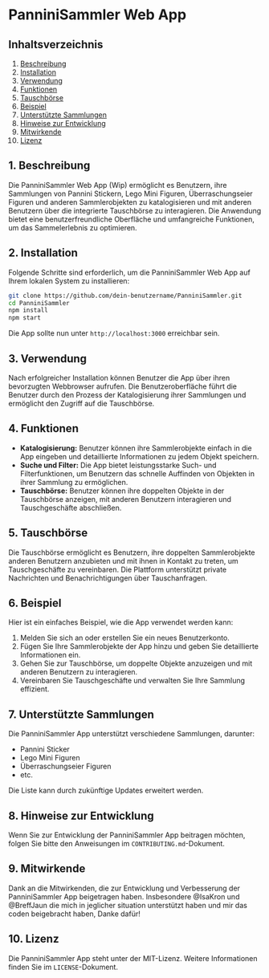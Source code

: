 # PanniniSammler Web App

## Inhaltsverzeichnis
1. [Beschreibung](#beschreibung)
2. [Installation](#installation)
3. [Verwendung](#verwendung)
4. [Funktionen](#funktionen)
5. [Tauschbörse](#tauschbörse)
6. [Beispiel](#beispiel)
7. [Unterstützte Sammlungen](#unterstützte-sammlungen)
8. [Hinweise zur Entwicklung](#hinweise-zur-entwicklung)
9. [Mitwirkende](#mitwirkende)
10. [Lizenz](#lizenz)

## 1. Beschreibung
Die PanniniSammler Web App (Wip) ermöglicht es Benutzern, ihre Sammlungen von Pannini Stickern, Lego Mini Figuren, Überraschungseier Figuren und anderen Sammlerobjekten zu katalogisieren und mit anderen Benutzern über die integrierte Tauschbörse zu interagieren. Die Anwendung bietet eine benutzerfreundliche Oberfläche und umfangreiche Funktionen, um das Sammelerlebnis zu optimieren.

## 2. Installation
Folgende Schritte sind erforderlich, um die PanniniSammler Web App auf Ihrem lokalen System zu installieren:

```bash
git clone https://github.com/dein-benutzername/PanniniSammler.git
cd PanniniSammler
npm install
npm start
```

Die App sollte nun unter `http://localhost:3000` erreichbar sein.

## 3. Verwendung
Nach erfolgreicher Installation können Benutzer die App über ihren bevorzugten Webbrowser aufrufen. Die Benutzeroberfläche führt die Benutzer durch den Prozess der Katalogisierung ihrer Sammlungen und ermöglicht den Zugriff auf die Tauschbörse.

## 4. Funktionen
- **Katalogisierung:** Benutzer können ihre Sammlerobjekte einfach in die App eingeben und detaillierte Informationen zu jedem Objekt speichern.
- **Suche und Filter:** Die App bietet leistungsstarke Such- und Filterfunktionen, um Benutzern das schnelle Auffinden von Objekten in ihrer Sammlung zu ermöglichen.
- **Tauschbörse:** Benutzer können ihre doppelten Objekte in der Tauschbörse anzeigen, mit anderen Benutzern interagieren und Tauschgeschäfte abschließen.

## 5. Tauschbörse
Die Tauschbörse ermöglicht es Benutzern, ihre doppelten Sammlerobjekte anderen Benutzern anzubieten und mit ihnen in Kontakt zu treten, um Tauschgeschäfte zu vereinbaren. Die Plattform unterstützt private Nachrichten und Benachrichtigungen über Tauschanfragen.

## 6. Beispiel
Hier ist ein einfaches Beispiel, wie die App verwendet werden kann:

1. Melden Sie sich an oder erstellen Sie ein neues Benutzerkonto.
2. Fügen Sie Ihre Sammlerobjekte der App hinzu und geben Sie detaillierte Informationen ein.
3. Gehen Sie zur Tauschbörse, um doppelte Objekte anzuzeigen und mit anderen Benutzern zu interagieren.
4. Vereinbaren Sie Tauschgeschäfte und verwalten Sie Ihre Sammlung effizient.

## 7. Unterstützte Sammlungen
Die PanniniSammler App unterstützt verschiedene Sammlungen, darunter:
- Pannini Sticker
- Lego Mini Figuren
- Überraschungseier Figuren
- etc.

Die Liste kann durch zukünftige Updates erweitert werden.

## 8. Hinweise zur Entwicklung
Wenn Sie zur Entwicklung der PanniniSammler App beitragen möchten, folgen Sie bitte den Anweisungen im `CONTRIBUTING.md`-Dokument.

## 9. Mitwirkende
Dank an die Mitwirkenden, die zur Entwicklung und Verbesserung der PanniniSammler App beigetragen haben. Insbesondere @IsaKron und @BreffJaun die mich in jeglicher situation unterstützt haben und mir das coden beigebracht haben, Danke dafür!

## 10. Lizenz
Die PanniniSammler App steht unter der MIT-Lizenz. Weitere Informationen finden Sie im `LICENSE`-Dokument.